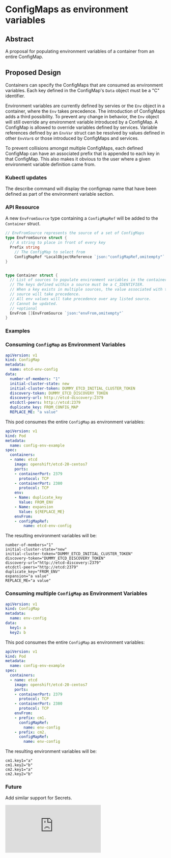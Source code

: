 # ConfigMaps as environment variables

## Abstract

A proposal for populating environment variables of a container from an entire ConfigMap.

## Proposed Design

Containers can specify the ConfigMaps that are consumed as environment variables.
Each key defined in the ConfigMap's `Data` object must be a "C" identifier.

Environment variables are currently defined by servies or the `Env` object in a container, where the `Env` takes precedence.
The introduction of ConfigMaps adds a third possibility. To prevent any change in behavior, the `Env` object will still override any environment variable introduced by a ConfigMap. A ConfigMap is allowed to override variables defined by services.
Variable references defined by an `EnvVar` struct can be resolved by values defined in other `EnvVar`s or those introduced by ConfigMaps and services.

To prevent collisions amongst multiple ConfigMaps, each defined ConfigMap can have an associated prefix that is appended to each key in that ConfigMap. This also makes it obvious to the user where a given environment variable definition came from.

### Kubectl updates

The describe command will display the configmap name that have been defined as part of the environment variable section.

### API Resource

A new `EnvFromSource` type containing a `ConfigMapRef` will be added to the `Container` struct.

```go
// EnvFromSource represents the source of a set of ConfigMaps
type EnvFromSource struct {
  // A string to place in front of every key
  Prefix string
	// The ConfigMap to select from
	ConfigMapRef *LocalObjectReference `json:"configMapRef,omitempty"`
}


type Container struct {
  // List of sources to populate environment variables in the container.
  // The keys defined within a source must be a C_IDENTIFIER.
  // When a key exists in multiple sources, the value associated with the last
  // source will take precedence.
  // All env values will take precedence over any listed source.
  // Cannot be updated.
  // +optional
  EnvFrom []EnvFromSource `json:"envFrom,omitempty"`
}

```

### Examples

### Consuming `ConfigMap` as Environment Variables

```yaml
apiVersion: v1
kind: ConfigMap
metadata:
  name: etcd-env-config
data:
  number-of-members: "1"
  initial-cluster-state: new
  initial-cluster-token: DUMMY_ETCD_INITIAL_CLUSTER_TOKEN
  discovery-token: DUMMY_ETCD_DISCOVERY_TOKEN
  discovery-url: http://etcd-discovery:2379
  etcdctl-peers: http://etcd:2379
  duplicate_key: FROM_CONFIG_MAP
  REPLACE_ME: "a value"
```

This pod consumes the entire `ConfigMap` as environment variables:

```yaml
apiVersion: v1
kind: Pod
metadata:
  name: config-env-example
spec:
  containers:
  - name: etcd
    image: openshift/etcd-20-centos7
    ports:
    - containerPort: 2379
      protocol: TCP
    - containerPort: 2380
      protocol: TCP
    env:
    - Name: duplicate_key
      Value: FROM_ENV
    - Name: expansion
      Value: ${REPLACE_ME}
    envFrom:
    - configMapRef:
        name: etcd-env-config
```

The resulting environment variables will be:

```
number-of-members="1"
initial-cluster-state="new"
initial-cluster-token="DUMMY_ETCD_INITIAL_CLUSTER_TOKEN"
discovery-token="DUMMY_ETCD_DISCOVERY_TOKEN"
discovery-url="http://etcd-discovery:2379"
etcdctl-peers="http://etcd:2379"
duplicate_key="FROM_ENV"
expansion="a value"
REPLACE_ME="a value"
```

### Consuming multiple `ConfigMap` as Environment Variables

```yaml
apiVersion: v1
kind: ConfigMap
metadata:
  name: env-config
data:
  key1: a
  key2: b
```

This pod consumes the entire `ConfigMap` as environment variables:

```yaml
apiVersion: v1
kind: Pod
metadata:
  name: config-env-example
spec:
  containers:
  - name: etcd
    image: openshift/etcd-20-centos7
    ports:
    - containerPort: 2379
      protocol: TCP
    - containerPort: 2380
      protocol: TCP
    envFrom:
    - prefix: cm1.
      configMapRef:
        name: env-config
    - prefix: cm2.
      configMapRef:
        name: env-config
```

The resulting environment variables will be:

```
cm1.key1="a"
cm1.key2="b"
cm2.key1="a"
cm2.key2="b"
```

### Future

Add similar support for Secrets.


<!-- BEGIN MUNGE: GENERATED_ANALYTICS -->
[![Analytics](https://kubernetes-site.appspot.com/UA-36037335-10/GitHub/docs/proposals/envvar-configmap.md?pixel)]()
<!-- END MUNGE: GENERATED_ANALYTICS -->
